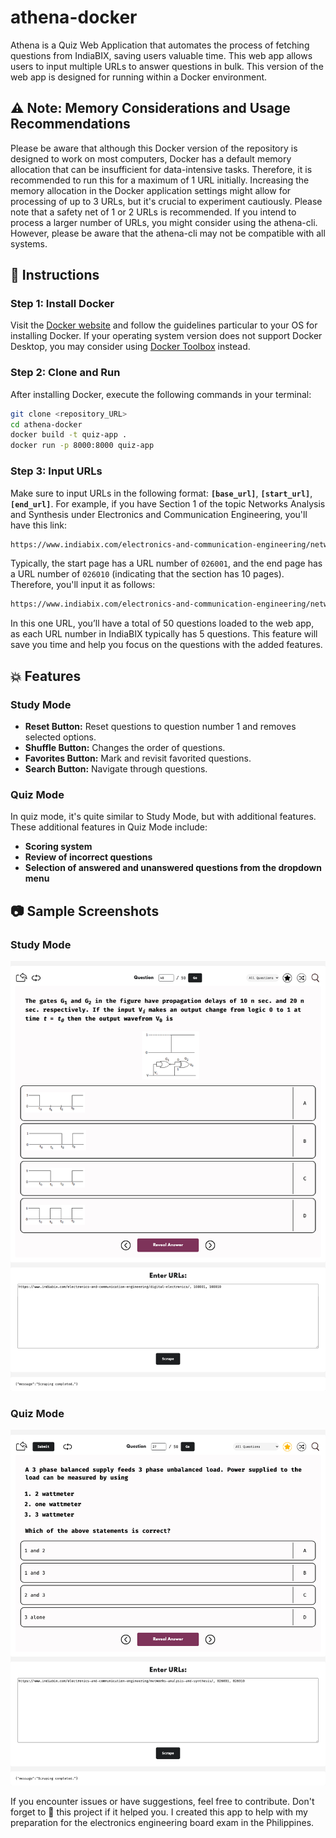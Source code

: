 # athena-docker

Athena is a Quiz Web Application that automates the process of fetching questions from IndiaBIX, saving users valuable time. This web app allows users to input multiple URLs to answer questions in bulk. This version of the web app is designed for running within a Docker environment.

## ⚠️ Note: Memory Considerations and Usage Recommendations

Please be aware that although this Docker version of the repository is designed to work on most computers, Docker has a default memory allocation that can be insufficient for data-intensive tasks. Therefore, it is recommended to run this for a maximum of 1 URL initially. Increasing the memory allocation in the Docker application settings might allow for processing of up to 3 URLs, but it's crucial to experiment cautiously. Please note that a safety net of 1 or 2 URLs is recommended. If you intend to process a larger number of URLs, you might consider using the athena-cli. However, please be aware that the athena-cli may not be compatible with all systems.

## :pushpin: Instructions

### Step 1: Install Docker

Visit the [Docker website](https://www.docker.com/get-docker/) and follow the guidelines particular to your OS for installing Docker. If your operating system version does not support Docker Desktop, you may consider using [Docker Toolbox](https://docs.docker.com/toolbox/toolbox_install/) instead.

### Step 2: Clone and Run

After installing Docker, execute the following commands in your terminal:

```bash
git clone <repository_URL>
cd athena-docker
docker build -t quiz-app .
docker run -p 8000:8000 quiz-app
```

### Step 3: Input URLs

Make sure to input URLs in the following format: **`[base_url]`**, **`[start_url]`**, **`[end_url]`**. For example, if you have Section 1 of the topic Networks Analysis and Synthesis under Electronics and Communication Engineering, you'll have this link:

```bash
https://www.indiabix.com/electronics-and-communication-engineering/networks-analysis-and-synthesis/026001
```

Typically, the start page has a URL number of `026001`, and the end page has a URL number of `026010` (indicating that the section has 10 pages). Therefore, you'll input it as follows:

```bash
https://www.indiabix.com/electronics-and-communication-engineering/networks-analysis-and-synthesis/, 026001, 026010
```

In this one URL, you’ll have a total of 50 questions loaded to the web app, as each URL number in IndiaBIX typically has 5 questions. This feature will save you time and help you focus on the questions with the added features.

## :boom: Features

### Study Mode

- **Reset Button:** Reset questions to question number 1 and removes selected options.
- **Shuffle Button:** Changes the order of questions.
- **Favorites Button:** Mark and revisit favorited questions.
- **Search Button:** Navigate through questions.

### Quiz Mode

In quiz mode, it's quite similar to Study Mode, but with additional features. These additional features in Quiz Mode include:

- **Scoring system** 
- **Review of incorrect questions** 
- **Selection of answered and unanswered questions from the dropdown menu** 

## :camera: Sample Screenshots

### Study Mode

![Study Mode Sample](study_mode_sample.png?raw=true "Study Mode Sample")

### Quiz Mode

![Quiz Mode Sample](quiz_mode_sample.png?raw=true "Quiz Mode Sample")

If you encounter issues or have suggestions, feel free to contribute. Don't forget to :star2: this project if it helped you. I created this app to help with my preparation for the electronics engineering board exam in the Philippines.
